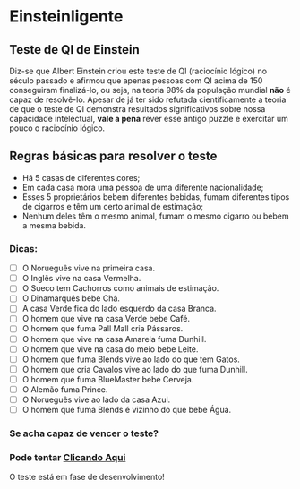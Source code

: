# **Einsteinligente**

## Teste de QI de Einstein

Diz-se que Albert Einstein criou este teste de QI (raciocínio lógico) no século passado e afirmou que apenas pessoas com QI acima de 150 conseguiram finalizá-lo, ou seja, na teoria 98% da população mundial **não** é capaz de resolvê-lo.
Apesar de já ter sido refutada científicamente a teoria de que o teste de QI demonstra resultados significativos sobre nossa capacidade intelectual, **vale a pena** rever esse antigo puzzle e exercitar um pouco o raciocínio lógico.

## Regras básicas para resolver o teste
- Há 5 casas de diferentes cores;
- Em cada casa mora uma pessoa de uma diferente nacionalidade;
- Esses 5 proprietários bebem diferentes bebidas, fumam diferentes tipos de cigarros e têm um certo animal de estimação;
- Nenhum deles têm o mesmo animal, fumam o mesmo cigarro ou bebem a mesma bebida. 

### Dicas:
- [ ] O Norueguês vive na primeira casa.
- [ ] O Inglês vive na casa Vermelha.
- [ ] O Sueco tem Cachorros como animais de estimação.
- [ ] O Dinamarquês bebe Chá.
- [ ] A casa Verde fica do lado esquerdo da casa Branca.
- [ ] O homem que vive na casa Verde bebe Café.
- [ ] O homem que fuma Pall Mall cria Pássaros.
- [ ] O homem que vive na casa Amarela fuma Dunhill.
- [ ] O homem que vive na casa do meio bebe Leite.
- [ ] O homem que fuma Blends vive ao lado do que tem Gatos.
- [ ] O homem que cria Cavalos vive ao lado do que fuma Dunhill.
- [ ] O homem que fuma BlueMaster bebe Cerveja.
- [ ] O Alemão fuma Prince.
- [ ] O Norueguês vive ao lado da casa Azul.
- [ ] O homem que fuma Blends é vizinho do que bebe Água.

### Se acha capaz de vencer o teste? 
### Pode tentar [Clicando Aqui](https://higormoroni.github.io/Einsteinligente/) 

O teste está em fase de desenvolvimento! 
